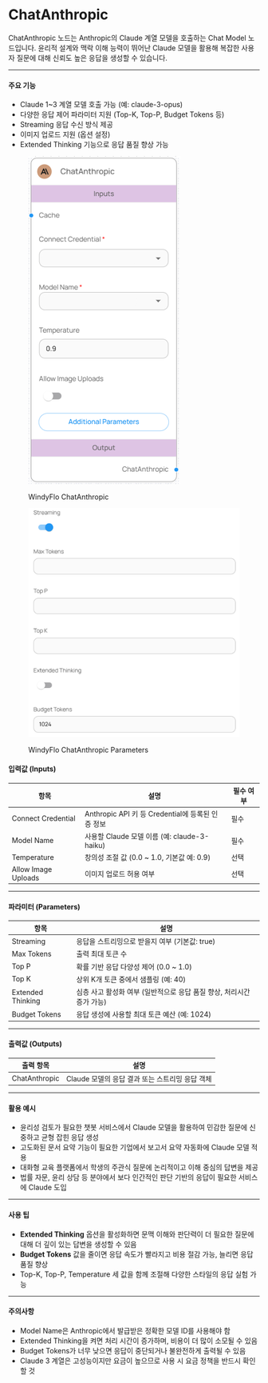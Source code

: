 # ChatAnthropic

ChatAnthropic 노드는 Anthropic의 Claude 계열 모델을 호출하는 Chat Model 노드입니다. 윤리적 설계와 맥락 이해 능력이 뛰어난 Claude 모델을 활용해 복잡한 사용자 질문에 대해 신뢰도 높은 응답을 생성할 수 있습니다.

***

#### 주요 기능

* Claude 1\~3 계열 모델 호출 가능 (예: claude-3-opus)
* 다양한 응답 제어 파라미터 지원 (Top-K, Top-P, Budget Tokens 등)
* Streaming 응답 수신 방식 제공
* 이미지 업로드 지원 (옵션 설정)
* Extended Thinking 기능으로 응답 품질 향상 가능

<figure><img src="../../../.gitbook/assets/스크린샷 2025-05-12 102130.png" alt=""><figcaption><p>WindyFlo ChatAnthropic</p></figcaption></figure>

<figure><img src="../../../.gitbook/assets/스크린샷 2025-05-12 102141.png" alt=""><figcaption><p>WindyFlo ChatAnthropic Parameters</p></figcaption></figure>

#### 입력값 (Inputs)

| 항목                  | 설명                                      | 필수 여부 |
| ------------------- | --------------------------------------- | ----- |
| Connect Credential  | Anthropic API 키 등 Credential에 등록된 인증 정보 | 필수    |
| Model Name          | 사용할 Claude 모델 이름 (예: claude-3-haiku)    | 필수    |
| Temperature         | 창의성 조절 값 (0.0 \~ 1.0, 기본값 예: 0.9)       | 선택    |
| Allow Image Uploads | 이미지 업로드 허용 여부                           | 선택    |

***

#### 파라미터 (Parameters)

| 항목                | 설명                                        |
| ----------------- | ----------------------------------------- |
| Streaming         | 응답을 스트리밍으로 받을지 여부 (기본값: true)             |
| Max Tokens        | 출력 최대 토큰 수                                |
| Top P             | 확률 기반 응답 다양성 제어 (0.0 \~ 1.0)              |
| Top K             | 상위 K개 토큰 중에서 샘플링 (예: 40)                  |
| Extended Thinking | 심층 사고 활성화 여부 (일반적으로 응답 품질 향상, 처리시간 증가 가능) |
| Budget Tokens     | 응답 생성에 사용할 최대 토큰 예산 (예: 1024)             |

***

#### 출력값 (Outputs)

| 출력 항목         | 설명                             |
| ------------- | ------------------------------ |
| ChatAnthropic | Claude 모델의 응답 결과 또는 스트리밍 응답 객체 |

***

#### 활용 예시

* 윤리성 검토가 필요한 챗봇 서비스에서 Claude 모델을 활용하여 민감한 질문에 신중하고 균형 잡힌 응답 생성
* 고도화된 문서 요약 기능이 필요한 기업에서 보고서 요약 자동화에 Claude 모델 적용
* 대화형 교육 플랫폼에서 학생의 주관식 질문에 논리적이고 이해 중심의 답변을 제공
* 법률 자문, 윤리 상담 등 분야에서 보다 인간적인 판단 기반의 응답이 필요한 서비스에 Claude 도입

***

#### 사용 팁

* **Extended Thinking** 옵션을 활성화하면 문맥 이해와 판단력이 더 필요한 질문에 대해 더 깊이 있는 답변을 생성할 수 있음
* **Budget Tokens** 값을 줄이면 응답 속도가 빨라지고 비용 절감 가능, 늘리면 응답 품질 향상
* Top-K, Top-P, Temperature 세 값을 함께 조절해 다양한 스타일의 응답 실험 가능

***

#### 주의사항

* Model Name은 Anthropic에서 발급받은 정확한 모델 ID를 사용해야 함
* Extended Thinking을 켜면 처리 시간이 증가하며, 비용이 더 많이 소모될 수 있음
* Budget Tokens가 너무 낮으면 응답이 중단되거나 불완전하게 출력될 수 있음
* Claude 3 계열은 고성능이지만 요금이 높으므로 사용 시 요금 정책을 반드시 확인할 것
